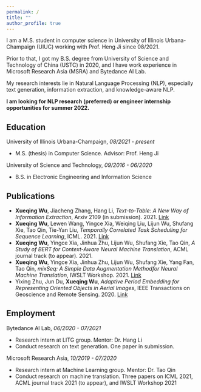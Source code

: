 ```yaml
---
permalink: /
title: ""
author_profile: true
---
```


I am a M.S. student in computer science in University of Illinois Urbana-Champaign (UIUC) working with Prof. Heng Ji since 08/2021.

Prior to that, I got my B.S. degree from University of Science and Technology of China (USTC) in 2020, and I have work experience in Microsoft Research Asia (MSRA) and Bytedance AI Lab.

My research interests lie in Natural Language Processing (NLP), especially text generation, information extraction, and knowledge-aware NLP.

**I am looking for NLP research (preferred) or engineer internship opportunities for summer 2022.**

## Education

University of Illinois Urbana-Champaign, *08/2021 - present*

* M.S. (thesis) in Computer Science. Advisor: Prof. Heng Ji

University of Science and Technology, *09/2016 - 06/2020*

* B.S. in Electronic Engineering and Information Science

## Publications
* **Xueqing Wu**, Jiacheng Zhang, Hang Li, *Text-to-Table: A New Way of Information Extraction*, Arxiv 2109 (in submission). 2021. [Link](https://arxiv.org/abs/2109.02707)
* **Xueqing Wu**, Lewen Wang, Yingce Xia, Weiqing Liu, Lijun Wu, Shufang Xie, Tao Qin, Tie-Yan Liu, *Temporally Correlated Task Scheduling for Sequence Learning*, ICML. 2021. [Link](http://proceedings.mlr.press/v139/wu21e.html)
* **Xueqing Wu**, Yingce Xia, Jinhua Zhu, Lijun Wu, Shufang Xie, Tao Qin, *A Study of BERT for Context-Aware Neural Machine Translation*, ACML journal track (to appear). 2021.
* **Xueqing Wu**, Yingce Xia, Jinhua Zhu, Lijun Wu, Shufang Xie, Yang Fan, Tao Qin, *mixSeq: A Simple Data Augmentation Methodfor Neural Machine Translation*, IWSLT Workshop. 2021. [Link](https://aclanthology.org/2021.iwslt-1.23)
* Yixing Zhu, Jun Du, **Xueqing Wu**, *Adaptive Period Embedding for Representing Oriented Objects in Aerial Images*, IEEE Transactions on Geoscience and Remote Sensing. 2020. [Link](https://ieeexplore.ieee.org/document/9057525)

## Employment

Bytedance AI Lab, *06/2020 - 07/2021*
* Research intern at LITG group. Mentor: Dr. Hang Li
* Conduct research on text generation. One paper in submission.

Microsoft Research Asia, *10/2019 - 07/2020*
* Research intern at Machine Learning group. Mentor: Dr. Tao Qin
* Conduct research on machine translation. Three papers on ICML 2021, ACML journal track 2021 (to appear), and IWSLT Workshop 2021
